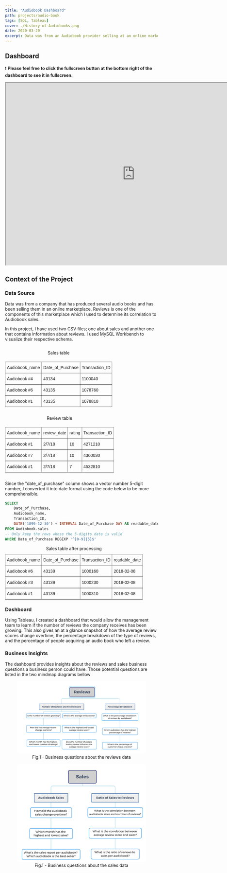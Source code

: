 ```yaml
---
title: "Audiobook Dashboard"
path: projects/audio-book
tags: [SQL, Tableau]
cover: ./History-of-Audiobooks.png
date: 2020-03-20
excerpt: Data was from an Audiobook provider selling at an online market place. Data is composed of the information on sales and reviews that we'll use to determine its correlation and how average review change overtime.
---
```


<style type="text/css">

.multi_figure {
    display: flex;
    justify-content: space-evenly;
    margin-bottom: .7rem;
}

@media (max-width: 1095px) {
  .multi_figure {
    display: flex;
    margin-bottom: .7rem;
    flex-direction: column;
  }

}

.tg {
    border-collapse:collapse;
    border-spacing:0;
}
 .tg td{
    border-color:black;
    border-style:solid;
    border-width:1px;
    font-family:Arial, sans-serif;
    font-size:14px;
     overflow:hidden;
    padding:10px 5px;
    word-break:normal;
}
 .tg th{
    border-color:black;
    border-style:solid;
    border-width:1px;
    font-family:Arial, sans-serif;
    font-size:14px;
     font-weight:normal;
    overflow:hidden;
    padding:10px 5px;
    word-break:normal;
}
 .tg .tg-0pky{
    border-color:inherit;
    text-align:left;
    vertical-align:top
}
</style>

## Dashboard
❗ **Please feel free to click the fullscreen button at the bottom right of the dashboard to see it in fullscreen.**
<iframe src="https://public.tableau.com/views/AudiobookProject/Dashboard1?:showVizHome=no&:embed=true" width="850" height="600" allowfullscreen="true"></iframe> 


## Context of the Project

### Data Source
Data was from a company that has produced several audio books and has been selling them in an online marketplace. Reviews is one of the components of this marketplace which I used to determine its correlation to Audiobook sales.

In this project, I have used two CSV files; one about sales and another one that contains information about reviews. I used MySQL Workbench to visualize their respective schema.

<div class="multi_figure">
    <table class="tg">
        <caption style="text-align:center">Sales table<caption>
        <thead>
        <tr>
            <th class="tg-0pky">Audiobook_name</th>
            <th class="tg-0pky">Date_of_Purchase</th>
            <th class="tg-0pky">Transaction_ID</th>
        </tr>
        </thead>
        <tbody>
        <tr>
            <td class="tg-0pky">Audiobook #4</td>
            <td class="tg-0pky">43134</td>
            <td class="tg-0pky">1100040</td>
        </tr>
        <tr>
            <td class="tg-0pky">Audiobook #6</td>
            <td class="tg-0pky">43135</td>
            <td class="tg-0pky">1078760</td>
        </tr>
        <tr>
            <td class="tg-0pky">Audiobook #1</td>
            <td class="tg-0pky">43135</td>
            <td class="tg-0pky">1078810</td>
        </tr>
        </tbody>
    </table>
    <table class="tg">
        <caption style="text-align:center">Review table<caption>
        <thead>
        <tr>
            <th class="tg-0pky">Audiobook_name</th>
            <th class="tg-0pky">review_date</th>
            <th class="tg-0pky">rating</th>
            <th class="tg-0pky">Transaction_ID</th>
        </tr>
        </thead>
        <tbody>
        <tr>
            <td class="tg-0pky">Audiobook #1</td>
            <td class="tg-0pky">2/7/18</td>
            <td class="tg-0pky">10</td>
            <td class="tg-0pky">4271210</td>
        </tr>
        <tr>
            <td class="tg-0pky">Audiobook #7</td>
            <td class="tg-0pky">2/7/18</td>
            <td class="tg-0pky">10</td>
            <td class="tg-0pky">4360030</td>
        </tr>
        <tr>
            <td class="tg-0pky">Audiobook #1</td>
            <td class="tg-0pky">2/7/18</td>
            <td class="tg-0pky">7</td>
            <td class="tg-0pky">4532810</td>
        </tr>
        </tbody>
    </table>
</div>

Since the "date_of_purchase" column shows a vector number 5-digit number, I converted it into date format using the code below to be more comprehensible. 

``` sql
SELECT 
    Date_of_Purchase, 
    Audiobook_name, 
    Transaction_ID,
    DATE('1899-12-30') + INTERVAL Date_of_Purchase DAY AS readable_date
FROM Audiobook.sales
-- Only keep the rows whose the 5-digits date is valid
WHERE Date_of_Purchase REGEXP '^[0-9]{5}$'
```

<table class="tg" style="margin-left: auto; margin-right: auto;">
    <caption style="text-align:center">Sales table after processing</caption>
    <thead>
    <tr>
        <th class="tg-0pky">Audiobook_name</th>
        <th class="tg-0pky">Date_of_Purchase</th>
        <th class="tg-0pky">Transaction_ID</th>
        <th class="tg-0pky">readable_date</th>
    </tr>
    </thead>
    <tbody>
    <tr>
        <td class="tg-0pky">Audiobook #6</td>
        <td class="tg-0pky">43139</td>
        <td class="tg-0pky">1000160</td>
        <td class="tg-0pky">2018-02-08</td>
    </tr>
    <tr>
        <td class="tg-0pky">Audiobook #3</td>
        <td class="tg-0pky">43139</td>
        <td class="tg-0pky">1000230</td>
        <td class="tg-0pky">2018-02-08</td>
    </tr>
    <tr>
        <td class="tg-0pky">Audiobook #1</td>
        <td class="tg-0pky">43139</td>
        <td class="tg-0pky">1000310</td>
        <td class="tg-0pky">2018-02-08</td>
    </tr>
    </tbody>
</table>


### Dashboard
Using Tableau, I created a dashboard that would allow the management team to learn if the number of reviews the company receives has been growing.  This also gives an at a glance snapshot of how the average review scores change overtime, the percentage breakdown of the type of reviews, and the percentage of people acquiring an audio book who left a review.

### Business Insights
The dashboard provides insights about the reviews and sales business questions a business person could have.
Those potential questions are listed in the two mindmap diagrams bellow

<figure>
    <img src="Reviews_mindmap.png" />
    <figcaption style="text-align: center;">Fig.1 - Business questions about the reviews data</figcaption>
</figure>

<figure>
    <img src="Purchase_mindmap.png" />
    <figcaption style="text-align: center;">Fig.1 - Business questions about the sales data</figcaption>
</figure>
